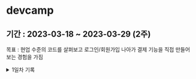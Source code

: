 # devcamp 

## 기간 : 2023-03-18 ~ 2023-03-29 (2주)

목표 : 현업 수준의 코드를 살펴보고 로그인/회원가입 나아가 결제 기능을 직접 만들어 보는 경험을 가짐
<details>
<summary> 1일차 기록 </summary>
<div markdown="1">
  <h3></h3>      
- PostgreSQL 을 스스로 익혀봅니다.   
- 항해 이력서 주간이라 제대로 정리 못했지만 블로그에 금일 공부내용 정리
</div>
</details>
